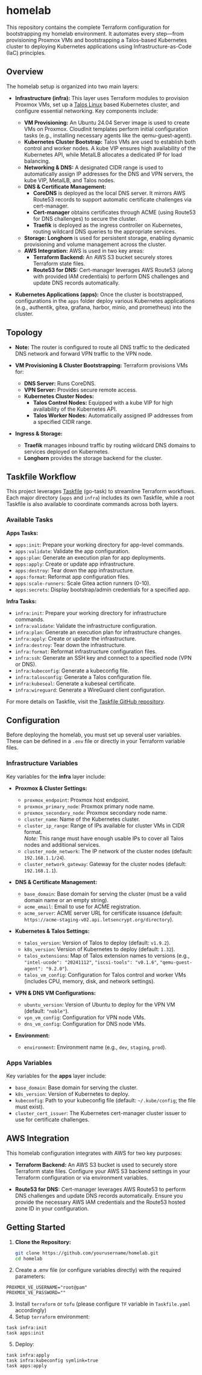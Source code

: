 # homelab

This repository contains the complete Terraform configuration for bootstrapping
my homelab environment. It automates every step—from provisioning Proxmox VMs
and bootstrapping a Talos-based Kubernetes cluster to deploying Kubernetes
applications using Infrastructure-as-Code (IaC) principles.

## Overview

The homelab setup is organized into two main layers:

- **Infrastructure (infra):**
  This layer uses Terraform modules to provision Proxmox VMs, set up a [Talos Linux](https://www.talos.dev/) based Kubernetes cluster, and configure essential networking. Key components include:
  - **VM Provisioning:**
    An Ubuntu 24.04 Server image is used to create VMs on Proxmox. CloudInit templates perform initial configuration tasks (e.g., installing necessary agents like the qemu-guest-agent).
  - **Kubernetes Cluster Bootstrap:**
    Talos VMs are used to establish both control and worker nodes. A kube VIP ensures high availability of the Kubernetes API, while MetalLB allocates a dedicated IP for load balancing.
  - **Networking & DNS:**
    A designated CIDR range is used to automatically assign IP addresses for the DNS and VPN servers, the kube VIP, MetalLB, and Talos nodes.
  - **DNS & Certificate Management:**
    - **CoreDNS** is deployed as the local DNS server. It mirrors AWS Route53 records to support automatic certificate challenges via cert-manager.
    - **Cert-manager** obtains certificates through ACME (using Route53 for DNS challenges) to secure the cluster.
    - **Traefik** is deployed as the ingress controller on Kubernetes, routing wildcard DNS queries to the appropriate services.
  - **Storage:**
    **Longhorn** is used for persistent storage, enabling dynamic provisioning and volume management across the cluster.
  - **AWS Integration:**
    AWS is used in two key areas:
    - **Terraform Backend:**
      An AWS S3 bucket securely stores Terraform state files.
    - **Route53 for DNS:**
      Cert-manager leverages AWS Route53 (along with provided IAM credentials) to perform DNS challenges and update DNS records automatically.

- **Kubernetes Applications (apps):**
  Once the cluster is bootstrapped, configurations in the `apps` folder deploy various Kubernetes applications (e.g., authentik, gitea, grafana, harbor, minio, and prometheus) into the cluster.

## Topology

- **Note:**
  The router is configured to route all DNS traffic to the dedicated DNS network and forward VPN traffic to the VPN node.

- **VM Provisioning & Cluster Bootstrapping:**
  Terraform provisions VMs for:
  - **DNS Server:** Runs CoreDNS.
  - **VPN Server:** Provides secure remote access.
  - **Kubernetes Cluster Nodes:**
    - **Talos Control Nodes:** Equipped with a kube VIP for high availability of the Kubernetes API.
    - **Talos Worker Nodes:** Automatically assigned IP addresses from a specified CIDR range.
  
- **Ingress & Storage:**
  - **Traefik** manages inbound traffic by routing wildcard DNS domains to services deployed on Kubernetes.
  - **Longhorn** provides the storage backend for the cluster.

## Taskfile Workflow

This project leverages [Taskfile](https://github.com/go-task/task) (go-task) to streamline Terraform workflows. Each major directory (`apps` and `infra`) includes its own Taskfile, while a root Taskfile is also available to coordinate commands across both layers.

### Available Tasks

**Apps Tasks:**

- `apps:init`: Prepare your working directory for app-level commands.
- `apps:validate`: Validate the app configuration.
- `apps:plan`: Generate an execution plan for app deployments.
- `apps:apply`: Create or update app infrastructure.
- `apps:destroy`: Tear down the app infrastructure.
- `apps:format`: Reformat app configuration files.
- `apps:scale-runners`: Scale Gitea action runners (0-10).
- `apps:secrets`: Display bootstrap/admin credentials for a specified app.

**Infra Tasks:**

- `infra:init`: Prepare your working directory for infrastructure commands.
- `infra:validate`: Validate the infrastructure configuration.
- `infra:plan`: Generate an execution plan for infrastructure changes.
- `infra:apply`: Create or update the infrastructure.
- `infra:destroy`: Tear down the infrastructure.
- `infra:format`: Reformat infrastructure configuration files.
- `infra:ssh`: Generate an SSH key and connect to a specified node (VPN or DNS).
- `infra:kubeconfig`: Generate a kubeconfig file.
- `infra:talosconfig`: Generate a Talos configuration file.
- `infra:kubeseal`: Generate a kubeseal certificate.
- `infra:wireguard`: Generate a WireGuard client configuration.

For more details on Taskfile, visit the [Taskfile GitHub repository](https://github.com/go-task/task).

## Configuration

Before deploying the homelab, you must set up several user variables. These can be defined in a `.env` file or directly in your Terraform variable files.

### Infrastructure Variables

Key variables for the **infra** layer include:

- **Proxmox & Cluster Settings:**
  - `proxmox_endpoint`: Proxmox host endpoint.
  - `proxmox_primary_node`: Proxmox primary node name.
  - `proxmox_secondary_node`: Proxmox secondary node name.
  - `cluster_name`: Name of the Kubernetes cluster.
  - `cluster_ip_range`: Range of IPs available for cluster VMs in CIDR format.  
    *Note:* This range must have enough usable IPs to cover all Talos nodes and additional services.
  - `cluster_node_network`: The IP network of the cluster nodes (default: `192.168.1.1/24`).
  - `cluster_network_gateway`: Gateway for the cluster nodes (default: `192.168.1.1`).

- **DNS & Certificate Management:**
  - `base_domain`: Base domain for serving the cluster (must be a valid domain name or an empty string).
  - `acme_email`: Email to use for ACME registration.
  - `acme_server`: ACME server URL for certificate issuance (default: `https://acme-staging-v02.api.letsencrypt.org/directory`).

- **Kubernetes & Talos Settings:**
  - `talos_version`: Version of Talos to deploy (default: `v1.9.2`).
  - `k8s_version`: Version of Kubernetes to deploy (default: `1.32`).
  - `talos_extensions`: Map of Talos extension names to versions (e.g., `"intel-ucode": "20241112"`, `"iscsi-tools": "v0.1.6"`, `"qemu-guest-agent": "9.2.0"`).
  - `talos_vm_config`: Configuration for Talos control and worker VMs (includes CPU, memory, disk, and network settings).

- **VPN & DNS VM Configurations:**
  - `ubuntu_version`: Version of Ubuntu to deploy for the VPN VM (default: `"noble"`).
  - `vpn_vm_config`: Configuration for VPN node VMs.
  - `dns_vm_config`: Configuration for DNS node VMs.

- **Environment:**
  - `environment`: Environment name (e.g., `dev`, `staging`, `prod`).

### Apps Variables

Key variables for the **apps** layer include:

- `base_domain`: Base domain for serving the cluster.
- `k8s_version`: Version of Kubernetes to deploy.
- `kubeconfig`: Path to your kubeconfig file (default: `~/.kube/config`; the file must exist).
- `cluster_cert_issuer`: The Kubernetes cert-manager cluster issuer to use for certificate challenges.

## AWS Integration

This homelab configuration integrates with AWS for two key purposes:

- **Terraform Backend:**
  An AWS S3 bucket is used to securely store Terraform state files. Configure your AWS S3 backend settings in your Terraform configuration or via environment variables.
  
- **Route53 for DNS:**
  Cert-manager leverages AWS Route53 to perform DNS challenges and update DNS records automatically. Ensure you provide the necessary AWS IAM credentials and the Route53 hosted zone ID in your configuration.

## Getting Started

1. **Clone the Repository:**

   ```sh
   git clone https://github.com/yourusername/homelab.git
   cd homelab
   ```

2. Create a .env file (or configure variables directly) with the required parameters:

```
PROXMOX_VE_USERNAME="root@pam"
PROXMOX_VE_PASSWORD=""
```

3. Install `terraform` or `tofu` (please configure `TF` variable in `Taskfile.yaml` accordingly)
4. Setup `terraform` environment:

```
task infra:init
task apps:init
```

5. Deploy:

```
task infra:apply
task infra:kubeconfig symlink=true
task apps:apply

```

